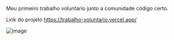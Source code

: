 Meu primeiro trabalho voluntario junto a comunidade código certo.

Link do projeto https://trabalho-voluntario.vercel.app/


![image](https://github.com/Lostleleco/Trabalho_voluntario/assets/158625504/8b039eee-3d6b-429a-b039-c4004096aac8)
